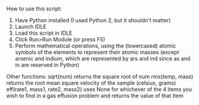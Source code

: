 How to use this script:
1) Have Python installed (I used Python 2, but it shouldn't matter)
2) Launch IDLE
3) Load this script in IDLE
4) Click Run>Run Module (or press F5)
5) Perform mathematical operations, using the (lowercased) atomic symbols of the elements to represent their atomic masses (except arsenic and indium, which are represented by ars and ind since as and in are reserved in Python)

Other functions:
sqrt(num) returns the square root of num
rms(temp, mass) returns the root mean square velocity of the sample (celsius, grams)
eff(rate1, mass1, rate2, mass2) uses None for whichever of the 4 items you wish to find in a gas effusion problem and returns the value of that item
